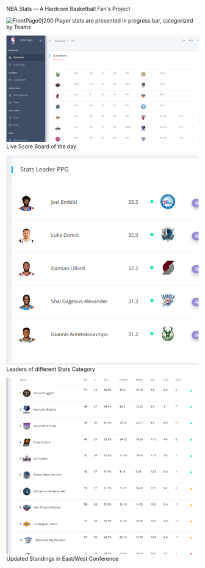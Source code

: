 NBA Stats -- A Hardcore Basketball Fan's Project 

![FrontPage0|200](/media/chrome_RaO0hFtByo.gif)
Player stats are presented in progress bar, categorized by Teams


![FrontPage1](/media/frontpage1.png) Live Score Board of the day


![FrontPage2](/media/frontpage2.png) Leaders of different Stats Category


![FrontPage3](/media/frontpage3.png) Updated Standings in East/West Conference 
